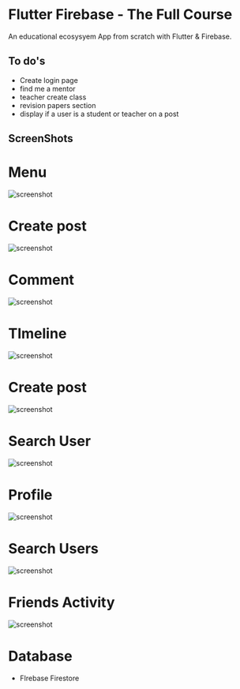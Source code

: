 # Flutter Firebase  - The Full Course
 An educational ecosysyem  App from scratch with Flutter & Firebase. 

## To do's

- Create login page
- find me a mentor
- teacher create class
- revision papers section
- display if a user is a student or teacher on a post

## ScreenShots

# Menu
![screenshot](device-2021-05-13-085835.png)

# Create post
![screenshot](10.jpg)

# Comment
![screenshot](11.jpg)

# TImeline
![screenshot](12.jpg)

# Create post 
![screenshot](13.jpg)

# Search User
![screenshot](14.jpg)

# Profile
![screenshot](15.jpg)

# Search Users
![screenshot](16.jpg)

# Friends Activity
![screenshot](17.jpg)

# Database

- FIrebase Firestore
